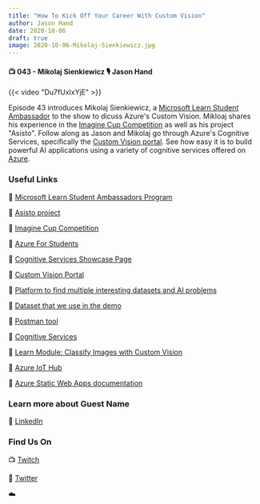 ```yaml
---
title: "How To Kick Off Your Career With Custom Vision"
author: Jason Hand
date: 2020-10-06
draft: true
image: 2020-10-06-Mikolaj-Sienkiewicz.jpg
---
```


#### 📺 043 - Mikolaj Sienkiewicz 🎙️ Jason Hand

<!--more-->

{{< video "Du7fUxIxYjE" >}}

Episode 43 introduces Mikolaj Sienkiewicz, a [Microsoft Learn Student Ambassador](https://studentambassadors.microsoft.com/) to the show to dicuss Azure's Custom Vision. Mikloaj shares his experience in the [Imagine Cup Competition](https://imaginecup.microsoft.com) as well as his project "Asisto". Follow along as Jason and Mikolaj go through Azure's Cognitive Services, specifically the [Custom Vision portal](https://www.customvision.ai/). See how easy it is to build powerful AI applications using a variety of cognitive services offered on [Azure](https://azure.microsoft.com/free/students/?WT.mc_id=allaroundazure-stream-cxa). 

### Useful Links

🔗 [Microsoft Learn Student Ambassadors Program](https://studentambassadors.microsoft.com/)

🔗 [Asisto project](https://www.asisto.pl/)

🔗 [Imagine Cup Competition](https://imaginecup.microsoft.com/)

🔗 [Azure For Students](https://azure.microsoft.com/free/students/?WT.mc_id=allaroundazure-stream-cxa)

🔗 [Cognitive Services Showcase Page](https://azure.microsoft.com/en-us/services/cognitive-services?WT.mc_id=allaroundazure-stream-cxa)​

🔗 [Custom Vision Portal](https://www.customvision.ai/)

🔗 [Platform to find multiple interesting datasets and AI problems](https://www.kaggle.com/)

🔗 [Dataset that we use in the demo](https://www.microsoft.com/en-us/download/details.aspx?id=54765&WT.mc_id=allaroundazure-blog-cxa)

🔗 [Postman tool](https://www.postman.com/)

🔗 [Cognitive Services](https://azure.microsoft.com/en-us/pricing/details/cognitive-services/text-analytics/)

🔗 [Learn Module: Classify Images with Custom Vision](https://docs.microsoft.com/learn/paths/classify-images-with-vision-services/?WT.mc_id=allaroundazure-blog-cxa)

🔗 [Azure IoT Hub](https://cda.ms/1tm)

🔗 [Azure Static Web Apps documentation](https://cda.ms/1rR)

### Learn more about Guest Name

🔗 [LinkedIn](https://www.linkedin.com/in/mikolaj-sienkiewicz/)

### Find Us On

📺 [Twitch](https://www.twitch.tv/microsoftdeveloper)

🔗 [Twitter](https://twitter.com/allaroundazure)

☁️
